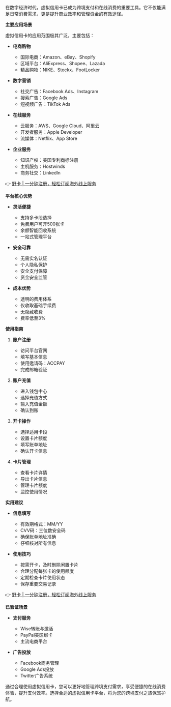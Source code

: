 在数字经济时代，虚拟信用卡已成为跨境支付和在线消费的重要工具。它不仅能满足日常消费需求，更是提升商业效率和管理资金的有效途径。

**主要应用场景**

虚拟信用卡的应用范围极其广泛，主要包括：

* **电商购物**
  - 国际电商：Amazon、eBay、Shopify
  - 区域平台：AliExpress、Shopee、Lazada
  - 精品购物：NIKE、Stockx、FootLocker

* **数字营销**
  - 社交广告：Facebook Ads、Instagram
  - 搜索广告：Google Ads
  - 短视频广告：TikTok Ads

* **在线服务**
  - 云服务：AWS、Google Cloud、阿里云
  - 开发者服务：Apple Developer
  - 流媒体：Netflix、App Store

* **企业服务**
  - 知识产权：美国专利商标注册
  - 主机服务：Hostwinds
  - 商务社交：LinkedIn

👉 [野卡 | 一分钟注册，轻松订阅海外线上服务](https://bit.ly/bewildcard)

**平台核心优势**

* **灵活便捷**
  - 支持多卡段选择
  - 免费用户可开500张卡
  - 余额智能回收系统
  - 一站式管理平台

* **安全可靠**
  - 无需实名认证
  - 个人隐私保护
  - 安全支付保障
  - 资金安全监管

* **成本优势**
  - 透明的费用体系
  - 仅收取基础手续费
  - 无隐藏收费
  - 费率低至3%

**使用指南**

1. **账户注册**
   - 访问平台官网
   - 填写基本信息
   - 使用邀请码：ACCPAY
   - 完成邮箱验证

2. **账户充值**
   - 进入钱包中心
   - 选择充值方式
   - 输入充值金额
   - 确认到账

3. **开卡操作**
   - 选择适用卡段
   - 设置卡片额度
   - 填写账单地址
   - 确认开卡信息

4. **卡片管理**
   - 查看卡片详情
   - 导出卡片信息
   - 管理卡片额度
   - 监控使用情况

**实用建议**

* **信息填写**
  - 有效期格式：MM/YY
  - CVV码：三位数安全码
  - 确保账单地址准确
  - 仔细核对所有信息

* **使用技巧**
  - 按需开卡，及时删除闲置卡片
  - 合理分配每张卡的使用额度
  - 定期检查卡片使用状态
  - 保存重要交易记录

👉 [野卡 | 一分钟注册，轻松订阅海外线上服务](https://bit.ly/bewildcard)

**已验证场景**

* **支付服务**
  - Wise转账与激活
  - PayPal美区绑卡
  - 主流电商平台

* **广告投放**
  - Facebook商务管理
  - Google Ads投放
  - Twitter广告系统

通过合理使用虚拟信用卡，您可以更好地管理跨境支付需求，享受便捷的在线消费体验，提升支付效率。选择合适的虚拟信用卡平台，将为您的跨境支付之旅保驾护航。